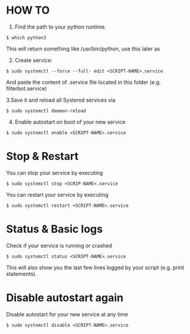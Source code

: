 # HOW TO

1. Find the path to your python runtime.
```
$ which python3
```
This will return something like /usr/bin/python, use this later as <PYTHON-PATH>

2. Create service:
```
$ sudo systemctl --force --full- edit <SCRIPT-NAME>.service
```
And paste the content of <SCRIPT-NAME>.service file located in this folder (e.g. filterbot.service)


3.Save it and reload all Systemd services via
```
$ sudo systemctl daemon-reload
```

4. Enable autostart on boot of your new service
```
$ sudo systemctl enable <SCRIPT-NAME>.service
```



# Stop & Restart

You can stop your service by executing
```
$ sudo systemctl stop <SCRIP-NAME>.service
```

You can restart your service by executing
```
$ sudo systemctl restart <SCRIPT-NAME>.service
```

# Status & Basic logs

Check if your service is running or crashed
```
$ sudo systemctl status <SCRIPT-NAME>.service
```
This will also show you the last few lines logged by your script (e.g. print statements).

# Disable autostart again

Disable autostart for your new service at any time
```
$ sudo systemctl disable <SCRIPT-NAME>.service
```
